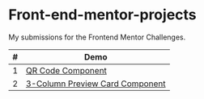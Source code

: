 # Front-end-mentor-projects

My submissions for the Frontend Mentor Challenges.

<table>
<thead>
  <th> # </th>
  <th> Demo </th>
 </thead>
 
 <tbody>
    <tr>
       <td>1</td>
       <td>
       <a href="https://frontend-mentor-projects-sigma.vercel.app/" target="_blank">
          QR Code Component
       </a>
       </td>
     </tr>
    <tr>
      <td>2</td>
      <td>
      <a href="coming soon" target="_blank">
         3-Column Preview Card Component
      </a>
      </td>
    </tr>
    <tr>
 </tbody>
</table>
